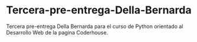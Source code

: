 # Tercera-pre-entrega-Della-Bernarda
Tercera pre-entrega Della Bernarda para el curso de Python orientado al Desarrollo Web de la pagina Coderhouse.
